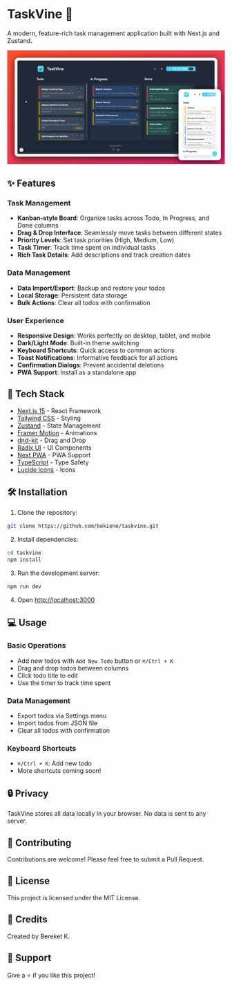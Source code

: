# TaskVine 🌿

A modern, feature-rich task management application built with Next.js and Zustand.

![TaskVine App Screenshot](public/taskvine-snap.png)

## ✨ Features

### Task Management
- **Kanban-style Board**: Organize tasks across Todo, In Progress, and Done columns
- **Drag & Drop Interface**: Seamlessly move tasks between different states
- **Priority Levels**: Set task priorities (High, Medium, Low)
- **Task Timer**: Track time spent on individual tasks
- **Rich Task Details**: Add descriptions and track creation dates

### Data Management
- **Data Import/Export**: Backup and restore your todos
- **Local Storage**: Persistent data storage
- **Bulk Actions**: Clear all todos with confirmation

### User Experience
- **Responsive Design**: Works perfectly on desktop, tablet, and mobile
- **Dark/Light Mode**: Built-in theme switching
- **Keyboard Shortcuts**: Quick access to common actions
- **Toast Notifications**: Informative feedback for all actions
- **Confirmation Dialogs**: Prevent accidental deletions
- **PWA Support**: Install as a standalone app

## 🚀 Tech Stack

- [Next.js 15](https://nextjs.org/) - React Framework
- [Tailwind CSS](https://tailwindcss.com/) - Styling
- [Zustand](https://zustand-demo.pmnd.rs/) - State Management
- [Framer Motion](https://www.framer.com/motion/) - Animations
- [dnd-kit](https://dndkit.com/) - Drag and Drop
- [Radix UI](https://www.radix-ui.com/) - UI Components
- [Next PWA](https://nextjs.org/docs/app/building-your-application/optimizing/offline-and-cache-assets) - PWA Support
- [TypeScript](https://www.typescriptlang.org/) - Type Safety
- [Lucide Icons](https://lucide.dev/) - Icons

## 🛠️ Installation

1. Clone the repository:
```bash
git clone https://github.com/bekione/taskvine.git
```

2. Install dependencies:
```bash
cd taskvine
npm install
```

3. Run the development server:
```bash
npm run dev
```

4. Open [http://localhost:3000](http://localhost:3000)

## 💻 Usage

### Basic Operations
- Add new todos with `Add New Todo` button or `⌘/Ctrl + K`
- Drag and drop todos between columns
- Click todo title to edit
- Use the timer to track time spent

### Data Management
- Export todos via Settings menu
- Import todos from JSON file
- Clear all todos with confirmation

### Keyboard Shortcuts
- `⌘/Ctrl + K`: Add new todo
- More shortcuts coming soon!

## 🔒 Privacy

TaskVine stores all data locally in your browser. No data is sent to any server.

## 🤝 Contributing

Contributions are welcome! Please feel free to submit a Pull Request.

## 📜 License

This project is licensed under the MIT License.

## 👏 Credits

Created by Bereket K.

## 🌟 Support

Give a ⭐️ if you like this project!
